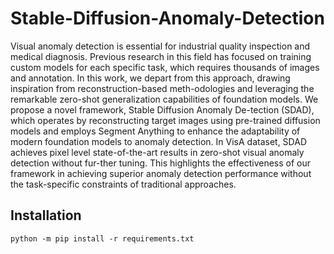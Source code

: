 # Stable-Diffusion-Anomaly-Detection

Visual anomaly detection is essential for industrial quality inspection and medical diagnosis. Previous research in this field has focused on training custom models for each specific task, which requires thousands of images and annotation. In this work, we depart from this approach, drawing inspiration from reconstruction-based meth-odologies and leveraging the remarkable zero-shot generalization capabilities of foundation models. We propose a novel framework, Stable Diffusion Anomaly De-tection (SDAD), which operates by reconstructing target images using pre-trained diffusion models and employs Segment Anything to enhance the adaptability of modern foundation models to anomaly detection. In VisA dataset, SDAD achieves pixel level state-of-the-art results in zero-shot visual anomaly detection without fur-ther tuning. This highlights the effectiveness of our framework in achieving superior anomaly detection performance without the task-specific constraints of traditional approaches.

## Installation

    python -m pip install -r requirements.txt
